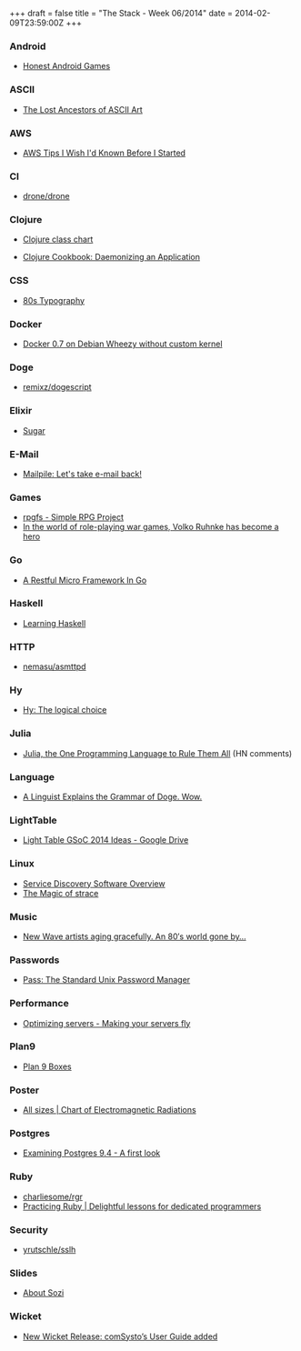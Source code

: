 +++
draft = false
title = "The Stack - Week 06/2014"
date = 2014-02-09T23:59:00Z
+++



### Android

 - [Honest Android Games][Honestandroidgames]

[Honestandroidgames]: http://honestandroidgames.com/


### ASCII

 - [The Lost Ancestors of ASCII Art][Thelostancestorsofasciiart]

[Thelostancestorsofasciiart]: http://m.theatlantic.com/technology/archive/2014/01/the-lost-ancestors-of-ascii-art/283445/


### AWS

 - [AWS Tips I Wish I'd Known Before I Started][Awstipsiwishidknownbeforeistartednotesweblinks]

[Awstipsiwishidknownbeforeistartednotesweblinks]: http://wblinks.com/notes/aws-tips-i-wish-id-known-before-i-started/


### CI

 - [drone/drone][Dronedrone]

[Dronedrone]: https://github.com/drone/drone


### Clojure

 - [Clojure class chart][Clojureclasschartgooglegroups]

[Clojureclasschartgooglegroups]: https://groups.google.com/forum/#!topic/clojure/H42kG6_aKms


 - [Clojure Cookbook: Daemonizing an Application][Rknioclojurecookbookdaemonizinganapplication]

[Rknioclojurecookbookdaemonizinganapplication]: http://www.rkn.io/2014/02/06/clojure-cookbook-daemons/


### CSS

 - [80s Typography][80stypography]

[80stypography]: http://codepen.io/boldfacedesign/details/EoGgD


### Docker

 - [Docker 0.7 on Debian Wheezy without custom kernel][Martindocker07ondebianwheezywithoutcustomkernel]

[Martindocker07ondebianwheezywithoutcustomkernel]: https://coderwall.com/p/wpst1w


### Doge

 - [remixz/dogescript][Remixzdogescript]

[Remixzdogescript]: https://github.com/remixz/dogescript


### Elixir

 - [Sugar][Sugar]

[Sugar]: http://sugar-framework.github.io/


### E-Mail

 - [Mailpile: Let's take e-mail back!][Mailpileletstakeemailback]

[Mailpileletstakeemailback]: https://www.mailpile.is/


### Games

 - [rpgfs - Simple RPG Project][Rpgfssimplerpgprojectgoogleprojecthosting]
 - [In the world of role-playing war games, Volko Ruhnke has become a hero][Intheworldofroleplayingwargamesvolkoruhnkehasbecomeaherothewashingtonpost]

[Rpgfssimplerpgprojectgoogleprojecthosting]: https://code.google.com/p/rpgfs/
[Intheworldofroleplayingwargamesvolkoruhnkehasbecomeaherothewashingtonpost]: http://www.washingtonpost.com/lifestyle/magazine/in-the-world-of-role-playing-war-games-volko-ruhnke-has-become-a-hero/2014/01/10/a56ac8d6-48be-11e3-bf0c-cebf37c6f484_story.html


### Go

 - [A Restful Micro Framework In Go][Arestfulmicroframeworkingo]

[Arestfulmicroframeworkingo]: http://dougblack.io/words/a-restful-micro-framework-in-go.html


### Haskell

 - [Learning Haskell][Learninghaskell]

[Learninghaskell]: https://gist.github.com/bitemyapp/8739525


### HTTP

 - [nemasu/asmttpd][Nemasuasmttpd]

[Nemasuasmttpd]: https://github.com/nemasu/asmttpd


### Hy

 - [Hy: The logical choice][Hythelogicalchoiceasylum]

[Hythelogicalchoiceasylum]: http://asylum.madhouse-project.org/blog/2014/01/26/hy-the-logical-choice/


### Julia

 - [Julia, the One Programming Language to Rule Them All][Juliatheoneprogramminglanguagetorulethemallhackernews] (HN comments)

[Juliatheoneprogramminglanguagetorulethemallhackernews]: https://news.ycombinator.com/item?id=7171126


### Language

 - [A Linguist Explains the Grammar of Doge. Wow.][Alinguistexplainsthegrammarofdogewow]

[Alinguistexplainsthegrammarofdogewow]: http://the-toast.net/2014/02/06/linguist-explains-grammar-doge-wow/


### LightTable

 - [Light Table GSoC 2014 Ideas - Google Drive][Lighttablegsoc2014ideasgoogledrive]

[Lighttablegsoc2014ideasgoogledrive]: https://docs.google.com/document/d/1W5E8l3ztuWB2oZP4arT-zQjjGNG97lrjyvIDgrWTRnc/edit


### Linux

 - [Service Discovery Software Overview][Servicediscoverysoftwareoverviewdevopsboxesneatandtidy]
 - [The Magic of strace][Themagicofstrace]

[Servicediscoverysoftwareoverviewdevopsboxesneatandtidy]: http://devopsbox.es/posts/2013/10-24-service-discovery-overview.html
[Themagicofstrace]: http://chadfowler.com/blog/2014/01/26/the-magic-of-strace/


### Music

 - [New Wave artists aging gracefully. An 80′s world gone by…][Newwaveartistsaginggracefullyan80sworldgonebydjrioblog]

[Newwaveartistsaginggracefullyan80sworldgonebydjrioblog]: http://djrioblog.com/2013/11/26/new-wave-artists-aging-gracefully-an-80s-world-gone-by/


### Passwords

 - [Pass: The Standard Unix Password Manager][Passthestandardunixpasswordmanager]

[Passthestandardunixpasswordmanager]: http://www.zx2c4.com/projects/password-store/


### Performance

 - [Optimizing servers - Making your servers fly][Optimizingserversmakingyourserversfly]

[Optimizingserversmakingyourserversfly]: http://tweaked.io/


### Plan9

 - [Plan 9 Boxes][Plan9virtualboxesfreevirtualboximages]

[Plan9virtualboxesfreevirtualboximages]: http://virtualboxes.org/images/plan-9/


### Poster

 - [All sizes | Chart of Electromagnetic Radiations][Allsizeschartofelectromagneticradiationsflickrphotosharing]

[Allsizeschartofelectromagneticradiationsflickrphotosharing]: https://secure.flickr.com/photos/llnl/9403051123/sizes/l/


### Postgres

 - [Examining Postgres 9.4 - A first look][Examiningpostgres94afirstlookcraigkerstiens]

[Examiningpostgres94afirstlookcraigkerstiens]: http://www.craigkerstiens.com/2014/02/02/Examining-PostgreSQL-9.4/


### Ruby

 - [charliesome/rgr][Charliesomergr]
 - [Practicing Ruby | Delightful lessons for dedicated programmers][Practicingrubydelightfullessonsfordedicatedprogrammers]

[Charliesomergr]: https://github.com/charliesome/rgr
[Practicingrubydelightfullessonsfordedicatedprogrammers]: https://practicingruby.com/


### Security

 - [yrutschle/sslh][Yrutschlesslh]

[Yrutschlesslh]: https://github.com/yrutschle/sslh


### Slides

 - [About Sozi][Aboutsozi]

[Aboutsozi]: http://sozi.baierouge.fr/pages/10-about.html


### Wicket

 - [New Wicket Release: comSysto’s User Guide added][Newwicketreleasecomsystosuserguideaddedcomsystoblog]

[Newwicketreleasecomsystosuserguideaddedcomsystoblog]: http://blog.comsysto.com/2014/01/31/new-wicket-release-comsystos-user-guide-added/
